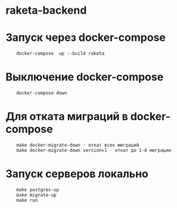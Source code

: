 # raketa-backend

# Запуск через docker-compose
```
    docker-compose  up --build raketa
```
# Выключение docker-compose
```
    docker-compose down
```
# Для отката миграций в docker-compose
```
    make docker-migrate-down - откат всех миграций
    make docker-migrate-down version=1 - откат до 1-й миграции
```


# Запуск серверов локально
```
    make postgres-up
    make migrate-up
    make run
```